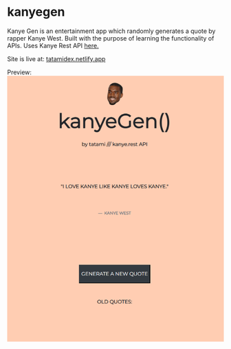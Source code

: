 # kanyegen
Kanye Gen is an entertainment app which randomly generates a quote by rapper Kanye West. Built with the purpose of learning the functionality of APIs. Uses Kanye Rest API [here.](https://kanye.rest/)

Site is live at: [tatamidex.netlify.app](https://kanyegen.netlify.app)


Preview: ![preview](imgs/previewKG.PNG)
